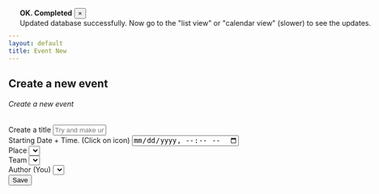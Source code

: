 ```yaml
---
layout: default
title: Event New
---
```


<div class="toast" data-autohide="false"  aria-live="assertive" aria-atomic="true" data-delay="4000" style="position: absolute; top: 1rem; right: 1rem;">
  <div class="toast-header">
    <strong class="mr-auto text-primary">OK. Completed</strong>
    <!-- <small>OK</small> -->
    <button type="button" class="ml-2 mb-1 close" data-dismiss="toast">&times;</button>
  </div>
  <div class="toast-body">
    Updated database successfully. Now go to the "list view" or "calendar view" (slower) to see the updates.

  </div>
</div>


<div>
<h2>Create a new event</h2>

<div>
    <form id="makeNewEvent">
        <div class="card shadow mb-4">
            <div class="card-header py-3">
                <h6 class="m-0 font-weight-bold text-primary">Create a new event</h6>
            </div>
            <div class="card-body">
                <div class="form-group">
                    <label for="title">Create a title</label>
                    <input class="form-control" type="text" id="title" name="title" required placeholder="Try and make unique so can search for later."
                    minlength="4" maxlength="8" size="10">
                </div>
                <div class="form-group">
                    <label for="date">Starting Date + Time. (Click on icon)</label>
                    <input class="form-control" type="datetime-local" id="date" name="date" minlength="4" maxlength="50" size="40">
                </div>    
                <div class="form-group">
                    <label for="place">Place</label>
                    <select name="place[]" id="place" class="form-control"></select>
                </div>
                <div class="form-group">
                    <label for="team">Team</label>
                    <select name="team[]" id="team" class="form-control"></select>
                </div>
                <div class="form-group">
                    <label for="author">Author (You)</label>
                    <select name="author[]" id="author" class="form-control"></select>
                </div>
                <button class="btn btn-primary btn-block" type="submit" id="submitForm">Save</button>
            </div>
        </div>
    </form>
</div>

<script>
     $('form').on('submit', function (event) {
        event.preventDefault()
        eventNew();
    });

    async function getPlaceList(){
        let ddPlace = $('#place');
        ddPlace.empty();
        ddPlace.prop('selectedIndex', 0);

        const data = await placesList();
        data.map(function(data2){
            let id = data2.id;
            let title = data2.fields.Title
            let place = title + "-" + data2.fields.Meeting_Place
            ddPlace.append($('<option></option>').attr('value', id).text(place));
        });
    }

    async function getTeamsList(){
        let ddTeam = $('#team');
        ddTeam.empty();
        ddTeam.prop('selectedIndex', 0);

        const data = await teamsList();
        data.map(function(data2){
            let id = data2.id;
            let title = data2.fields.Title
            ddTeam.append($('<option></option>').attr('value', id).text(title));
        });
    }

    async function getMemberList(){
        let ddAuthor = $('#author');
        ddAuthor.empty();
        ddAuthor.prop('selectedIndex', 0);

        const data = await membersList();
        data.map(function(data2){
            let id = data2.id;
            let title = data2.fields.Alias
            ddAuthor.append($('<option></option>').attr('value', id).text(title));
        });
    }

    async function eventNew(){
        var title = $('#title').val();
        var date = $('#date').val();
        var author = $('#author').val();
        var place = $('#place').val();
        var team = $('#team').val();

        let realdate = new Date(date)//Was auto adding +11 hours (Due to Sydney/Australia time zone) before this correction.
        
        //eventNewData(title, realdate, team, author, place);

        const data = {
            fields: {
                Title: title, //From user form.
                Date_Start: realdate, //From user form.
                Team_Invited_Id_LI: [team], //From user form.
                Place: [place], //From user form.
                Author_LI: [author], //From user form.
                Confirmed: [author], //Auto assigned.
                Status: "ON (Going Ahead)"
            }
        }
        const items = await axios.post('https://myeventus.netlify.app/.netlify/functions/events-new.js', data)
        .then(res => {
                let data = res.data;
                console.log("NEW EVENT: ", res);
                $('.toast').toast('show');
                //Clear fields in form.
                $('#title').val("");
                $('#date').val("");
                $('#place').val("");
                $('#author').val("");
                return data
        })
        // .then(e => {
        //     //displayEvents(e);
        // })
        .catch(err => {
            console.log("ERROR", err);
        })
     }

    $(document).ready(function() {
        getTeamsList();
        getPlaceList();
        getMemberList();
    });
</script>
